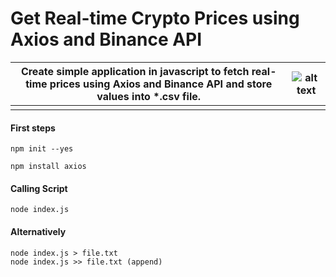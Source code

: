 # Get Real-time Crypto Prices using Axios and Binance API

| Create simple application in javascript to fetch real-time prices using Axios and Binance API and store values into *.csv file.        | ![alt text](https://www.markdownguide.org/assets/images/tux.png) |
| ----------- | ----------- |
|       |        |

#### First steps
```
npm init --yes

npm install axios
```
#### Calling Script
```
node index.js
```
#### Alternatively 
```
node index.js > file.txt
node index.js >> file.txt (append)
```